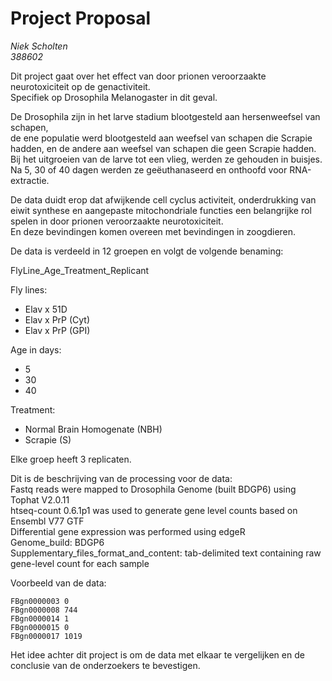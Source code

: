 # Project Proposal
_Niek Scholten  
388602_

Dit project gaat over het effect van door prionen veroorzaakte neurotoxiciteit op de genactiviteit.  
Specifiek op Drosophila Melanogaster in dit geval.  

De Drosophila zijn in het larve stadium blootgesteld aan hersenweefsel van schapen,  
de ene populatie werd blootgesteld aan weefsel van schapen die Scrapie hadden, en de andere aan weefsel van schapen die geen Scrapie hadden.  
Bij het uitgroeien van de larve tot een vlieg, werden ze gehouden in buisjes.  
Na 5, 30 of 40 dagen werden ze geëuthanaseerd en onthoofd voor RNA-extractie.  

De data duidt erop dat afwijkende cell cyclus activiteit, onderdrukking van eiwit synthese en aangepaste mitochondriale functies een belangrijke rol spelen in door prionen veroorzaakte neurotoxiciteit.  
En deze bevindingen komen overeen met bevindingen in zoogdieren.

De data is verdeeld in 12 groepen en volgt de volgende benaming:  

FlyLine_Age_Treatment_Replicant

Fly lines:
* Elav x 51D
* Elav x PrP (Cyt)
* Elav x PrP (GPI)

Age in days:
* 5
* 30
* 40

Treatment:
* Normal Brain Homogenate (NBH)
* Scrapie (S)

Elke groep heeft 3 replicaten.  

Dit is de beschrijving van de processing voor de data:  
Fastq reads were mapped to Drosophila Genome (built BDGP6) using Tophat V2.0.11  
htseq-count 0.6.1p1 was used to generate gene level counts based on Ensembl V77 GTF  
Differential gene expression was performed using edgeR  
Genome_build: BDGP6  
Supplementary_files_format_and_content: tab-delimited text containing raw gene-level count for each sample

Voorbeeld van de data:  
```
FBgn0000003	0
FBgn0000008	744
FBgn0000014	1
FBgn0000015	0
FBgn0000017	1019
```

Het idee achter dit project is om de data met elkaar te vergelijken en de conclusie van de onderzoekers te bevestigen.  
